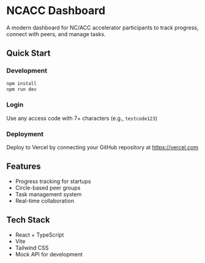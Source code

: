 # NCACC Dashboard

A modern dashboard for NC/ACC accelerator participants to track progress, connect with peers, and manage tasks.

## Quick Start

### Development
```bash
npm install
npm run dev
```

### Login
Use any access code with 7+ characters (e.g., `testcode123`)

### Deployment
Deploy to Vercel by connecting your GitHub repository at https://vercel.com

## Features
- Progress tracking for startups
- Circle-based peer groups
- Task management system
- Real-time collaboration

## Tech Stack
- React + TypeScript
- Vite
- Tailwind CSS
- Mock API for development